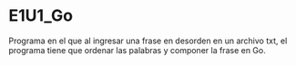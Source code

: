 # E1U1_Go
Programa en el que al ingresar una frase en desorden en un archivo txt, el programa tiene que ordenar las palabras y componer la frase en Go.
